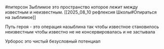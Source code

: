 #питерсон 
Зыблимое это пространство которое лежит между известным и неизвестным. 
[[2025_08_10 рефлексия Школы#Опираться на зыблимое]]

Путь героя - это операция назыблина так чтобы известное становилось неизвестным чтобы известно не не консервировалась и не застывала 

Урборос это чистый безусловный потенциал
